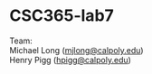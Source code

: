 # CSC365-lab7

Team: <br />
Michael Long (mjlong@calpoly.edu) <br />
Henry Pigg (hpigg@calpoly.edu) <br />
